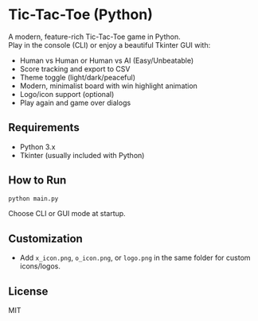 # Tic-Tac-Toe (Python)

A modern, feature-rich Tic-Tac-Toe game in Python.  
Play in the console (CLI) or enjoy a beautiful Tkinter GUI with:

- Human vs Human or Human vs AI (Easy/Unbeatable)
- Score tracking and export to CSV
- Theme toggle (light/dark/peaceful)
- Modern, minimalist board with win highlight animation
- Logo/icon support (optional)
- Play again and game over dialogs

## Requirements

- Python 3.x
- Tkinter (usually included with Python)

## How to Run

```bash
python main.py
```

Choose CLI or GUI mode at startup.

## Customization

- Add `x_icon.png`, `o_icon.png`, or `logo.png` in the same folder for custom icons/logos.

## License

MIT
